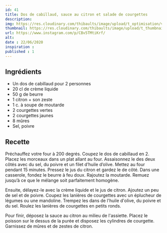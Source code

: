 ```yaml
---
id: 41
title: Dos de cabillaud, sauce au citron et salade de courgettes
description: 
img: https://res.cloudinary.com/thibaults/image/upload/t_optimisation/v1600460731/Recipes/20200622_cabillaud.jpg
thumbnail: https://res.cloudinary.com/thibaults/image/upload/t_thumbnail_josie/v1600460731/Recipes/20200622_cabillaud.jpg
url: https://www.instagram.com/p/CBv5TMtiKrf/
alt: 
date : 22/06/2020
inspiration :
published : 1
---
```


## Ingrédients
 - Un dos de cabillaud pour 2 personnes
 - 20 cl de crème liquide
 - 50 g de beurre
 - 1 citron + son zeste
 - 1 c. à soupe de moutarde
 - 2 courgettes vertes
 - 2 courgettes jaunes
 - 8 mûres
 - Sel, poivre

## Recette
Préchauffez votre four à 200 degrés. Coupez le dos de cabillaud en 2. Placez les morceaux dans un plat allant au four. Assaisonnez le des deux côtés avec du sel, du poivre et un filet d’huile d’olive. Mettez au four pendant 15 minutes. Pressez le jus du citron et gardez le de côté. Dans une casserole, fondez le beurre à feu doux. Rajoutez la moutarde. Remuez jusqu’à ce que le mélange soit parfaitement homogène.

Ensuite, délayez-le avec la crème liquide et le jus de citron. Ajoutez un peu de sel et de poivre. Coupez les lanières de courgettes avec un éplucheur de légumes ou une mandoline. Trempez les dans de l'huile d'olive, du poivre et du sel. Roulez les lanières de courgettes en petits ronds.

Pour finir, déposez la sauce au citron au milieu de l'assiette. Placez le poisson sur le dessus de la purée et disposez les cylindres de courgette. Garnissez de mûres et de zestes de citron.